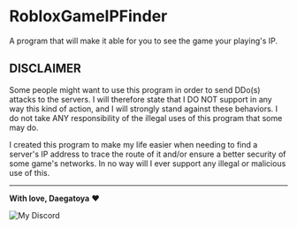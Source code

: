 # RobloxGameIPFinder

A program that will make it able for you to see the game your playing's IP.

## DISCLAIMER

Some people might want to use this program in order to send DDo(s) attacks to the servers. I will therefore state that I DO NOT support in any way this kind of action, and I will strongly stand against these behaviors. I do not take ANY responsibility of the illegal uses of this program that some may do.

I created this program to make my life easier when needing to find a server's IP address to trace the route of it and/or ensure a better security of some game's networks. In no way will I ever support any illegal or malicious use of this.

---

**With love, Daegatoya** ❤️
         
<p align="center">

![My Discord](https://discord-readme-badge.vercel.app/api?id=852663698803130389)
</p>
